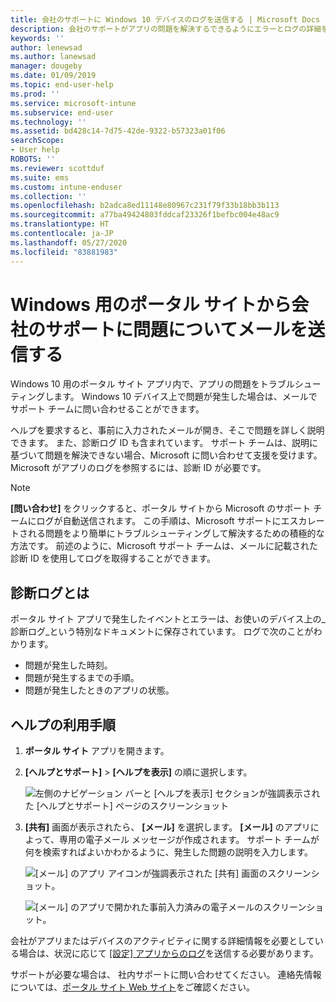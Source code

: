 ```yaml
---
title: 会社のサポートに Windows 10 デバイスのログを送信する | Microsoft Docs
description: 会社のサポートがアプリの問題を解決するできるようにエラーとログの詳細をメールで送信する
keywords: ''
author: lenewsad
ms.author: lanewsad
manager: dougeby
ms.date: 01/09/2019
ms.topic: end-user-help
ms.prod: ''
ms.service: microsoft-intune
ms.subservice: end-user
ms.technology: ''
ms.assetid: bd428c14-7d75-42de-9322-b57323a01f06
searchScope:
- User help
ROBOTS: ''
ms.reviewer: scottduf
ms.suite: ems
ms.custom: intune-enduser
ms.collection: ''
ms.openlocfilehash: b2adca8ed11148e80967c231f79f33b18bb3b113
ms.sourcegitcommit: a77ba49424803fddcaf23326f1befbc004e48ac9
ms.translationtype: HT
ms.contentlocale: ja-JP
ms.lasthandoff: 05/27/2020
ms.locfileid: "83881983"
---
```

# <a name="email-your-company-support-about-problem-from-company-portal-for-windows"></a>Windows 用のポータル サイトから会社のサポートに問題についてメールを送信する

Windows 10 用のポータル サイト アプリ内で、アプリの問題をトラブルシューティングします。 Windows 10 デバイス上で問題が発生した場合は、メールでサポート チームに問い合わせることができます。 

ヘルプを要求すると、事前に入力されたメールが開き、そこで問題を詳しく説明できます。 また、診断ログ ID も含まれています。 サポート チームは、説明に基づいて問題を解決できない場合、Microsoft に問い合わせて支援を受けます。 Microsoft がアプリのログを参照するには、診断 ID が必要です。   


> [!Note]
> **[問い合わせ]** をクリックすると、ポータル サイトから Microsoft のサポート チームにログが自動送信されます。 この手順は、Microsoft サポートにエスカレートされる問題をより簡単にトラブルシューティングして解決するための積極的な方法です。 前述のように、Microsoft サポート チームは、メールに記載された診断 ID を使用してログを取得することができます。  

## <a name="what-is-a-diagnostic-log"></a>診断ログとは

ポータル サイト アプリで発生したイベントとエラーは、お使いのデバイス上の_診断ログ_という特別なドキュメントに保存されています。 ログで次のことがわかります。  
* 問題が発生した時刻。  
* 問題が発生するまでの手順。  
* 問題が発生したときのアプリの状態。   

## <a name="steps-to-get-help"></a>ヘルプの利用手順  

1. **ポータル サイト** アプリを開きます。
2. **[ヘルプとサポート]**  >  **[ヘルプを表示]** の順に選択します。  

   ![左側のナビゲーション バーと [ヘルプを表示] セクションが強調表示された [ヘルプとサポート] ページのスクリーンショット](./media/1812_UCP_Help_Support_Get_Help_Logs.png)    

3. **[共有]** 画面が表示されたら、 **[メール]** を選択します。 **[メール]** のアプリによって、専用の電子メール メッセージが作成されます。 サポート チームが何を検索すればよいかわかるように、発生した問題の説明を入力します。  

   ![[メール] のアプリ アイコンが強調表示された [共有] 画面のスクリーンショット。](./media/1811_Mail_Logs_Windows_CPapp.png)  


   ![[メール] のアプリで開かれた事前入力済みの電子メールのスクリーンショット。](./media/1811_Get_Help_Email_Windows_CPapp.png)  

会社がアプリまたはデバイスのアクティビティに関する詳細情報を必要としている場合は、状況に応じて [[設定] アプリからのログ](send-logs-to-your-it-admin-settings-windows.md)を送信する必要があります。  

サポートが必要な場合は、 社内サポートに問い合わせてください。 連絡先情報については、[ポータル サイト Web サイト](https://go.microsoft.com/fwlink/?linkid=2010980)をご確認ください。  
